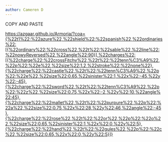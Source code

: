 ```yaml
---
author: Cameren D
---
```

COPY AND PASTE

https://azgaar.github.io/Armoria/?coa={%22t1%22:%22azure%22,%22shield%22:%22spanish%22,%22ordinaries%22:[{%22ordinary%22:%22cross%22,%22t%22:%22sable%22,%22line%22:%22nowyReversed%22,%22angle%22:90}],%22charges%22:[{%22charge%22:%22crossFitchy%22,%22t%22:%22tenn%C3%A9%22,%22p%22:%22e%22,%22size%22:1.2,%22stroke%22:%22none%22},{%22charge%22:%22castle%22,%22t%22:%22tenn%C3%A9%22,%22p%22:%22e%22,%22size%22:0.65,%22sinister%22:1,%22x%22:-45,%22y%22:-45},{%22charge%22:%22sword%22,%22t%22:%22tenn%C3%A9%22,%22p%22:%22z%22,%22size%22:0.75,%22x%22:-2,%22y%22:10,%22angle%22:45},{%22charge%22:%22mallet%22,%22t%22:%22purpure%22,%22p%22:%22a%22,%22size%22:0.75,%22x%22:28,%22y%22:46,%22angle%22:-45},{%22charge%22:%22rose%22,%22t%22:%22or%22,%22p%22:%22o%22,%22size%22:0.65,%22sinister%22:1,%22x%22:0,%22y%22:5},{%22charge%22:%22hand%22,%22t%22:%22gules%22,%22p%22:%22c%22,%22size%22:0.65,%22x%22:0,%22y%22:5}]}